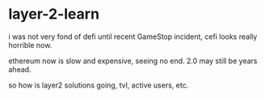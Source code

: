 # layer-2-learn

i was not very fond of defi until recent GameStop incident, cefi looks really horrible now.

ethereum now is slow and expensive, seeing no end. 2.0 may still be years ahead.

so how is layer2 solutions going, tvl, active users, etc.
